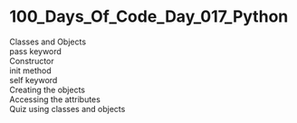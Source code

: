 # 100_Days_Of_Code_Day_017_Python
Classes and Objects<br />
pass keyword<br />
Constructor<br />
init method<br />
self keyword<br />
Creating the objects<br />
Accessing the attributes<br />
Quiz using classes and objects<br />


